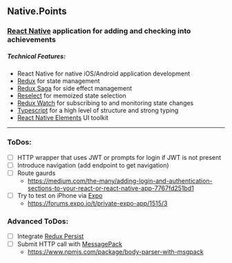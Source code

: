 ## Native.Points
### [React Native](https://facebook.github.io/react-native/) application for adding and checking into achievements

##### Technical Features:
* React Native for native iOS/Android application development
* [Redux](https://redux.js.org/) for state management
* [Redux Saga](https://redux-saga.js.org/) for side effect management
* [Reselect](https://github.com/reduxjs/reselect) for memoized state selection
* [Redux Watch](https://github.com/jprichardson/redux-watch) for subscribing to and monitoring state changes
* [Typescript](https://www.typescriptlang.org/) for a high level of structure and strong typing
* [React Native Elements](https://bozzmob.github.io/react-native-elements/) UI toolkit
---
### ToDos:
- [ ] HTTP wrapper that uses JWT or prompts for login if JWT is not present
- [ ] Introduce navigation (add endpoint to get navigation)	
- [ ] Route gaurds
    - https://medium.com/the-many/adding-login-and-authentication-sections-to-your-react-or-react-native-app-7767fd251bd1
- [ ] Try to test on iPhone via [Expo](expo.io)	
    - https://forums.expo.io/t/private-expo-app/1515/3

### Advanced ToDos:	
- [ ] Integrate [Redux Persist](https://github.com/rt2zz/redux-persist)	
- [ ] Submit HTTP call with [MessagePack](https://msgpack.org/index.html)	
    - https://www.npmjs.com/package/body-parser-with-msgpack